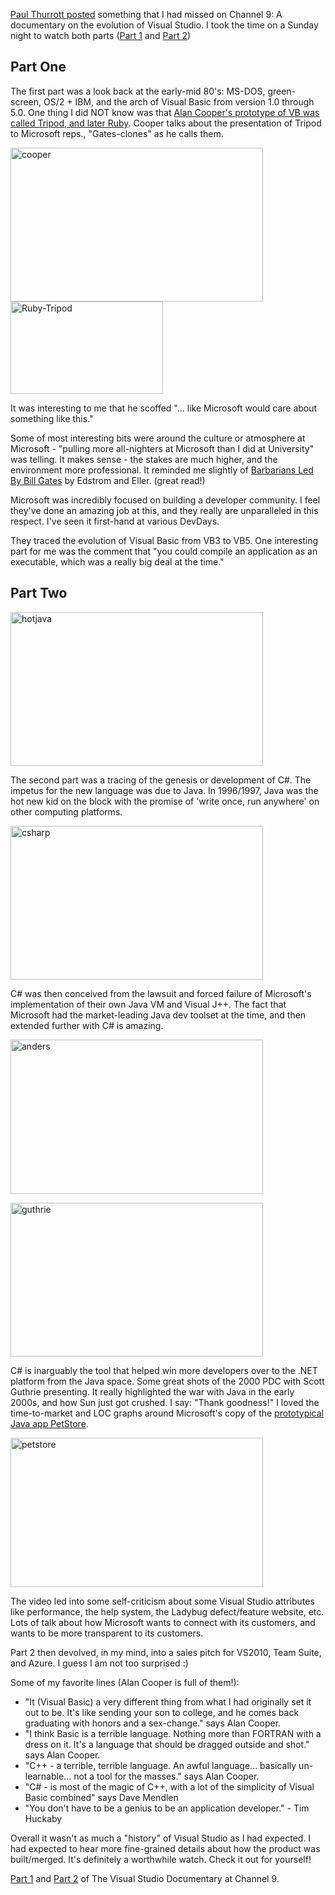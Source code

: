 <!--Title:"Visual Studio Through the Years on Channel 9", PublishedOn:"2009-10-14T19:37:00", Intro:"Paul Thurrott posted something that I had missed on Channel 9: A documentary on the evolution of Vis" -->

<span>
  <p>
    <a href="http://community.winsupersite.com/blogs/paul/archive/2009/10/09/visual-studio-documentary.aspx">Paul Thurrott posted</a> something that I had missed on Channel 9: A documentary on the evolution of Visual Studio. I took the time on a Sunday night to watch both parts (<a href="http://channel9.msdn.com/shows/VisualStudioDocumentary/The-Visual-Studio-Documentary-Part-One/">Part 1</a> and <a href="http://channel9.msdn.com/shows/VisualStudioDocumentary/The-Visual-Studio-Documentary-Part-Two/">Part 2</a>)</p>
  <h2>Part One</h2>
  <p>The first part was a look back at the early-mid 80's: MS-DOS, green-screen, OS/2 + IBM, and the arch of Visual Basic from version 1.0 through 5.0. One thing I did NOT know was that <a href="http://en.wikipedia.org/wiki/Alan_Cooper">Alan Cooper's prototype of VB was called Tripod, and later Ruby</a>. Cooper talks about the presentation of Tripod to Microsoft reps., "Gates-clones" as he calls them.</p>
  <p>
    <a href="http://devtxt.com/blog/blogimg/VisualStudioThroughtheYearsonChannel9_E22E/cooper.png">
      <img style="border-right-width: 0px; display: inline; border-top-width: 0px; border-bottom-width: 0px; border-left-width: 0px" title="cooper" border="0" alt="cooper" src="http://devtxt.com/blog/blogimg/VisualStudioThroughtheYearsonChannel9_E22E/cooper_thumb.png" width="404" height="246" />
    </a>
    <a href="http://devtxt.com/blog/blogimg/VisualStudioThroughtheYearsonChannel9_E22E/RubyTripod.png">
      <img style="border-right-width: 0px; display: inline; border-top-width: 0px; border-bottom-width: 0px; border-left-width: 0px" title="Ruby-Tripod" border="0" alt="Ruby-Tripod" src="http://devtxt.com/blog/blogimg/VisualStudioThroughtheYearsonChannel9_E22E/RubyTripod_thumb.png" width="244" height="148" />
    </a>
  </p>
  <p>It was interesting to me that he scoffed "... like Microsoft would care about something like this." </p>
  <p>Some of most interesting bits were around the culture or atmosphere at Microsoft - "pulling more all-nighters at Microsoft than I did at University" was telling. It makes sense - the stakes are much higher, and the environment more professional. It reminded me slightly of <a href="http://www.amazon.com/dp/0805057544">Barbarians Led By Bill Gates</a> by Edstrom and Eller. (great read!)</p>
  <p>Microsoft was incredibly focused on building a developer community. I feel they've done an amazing job at this, and they really are unparalleled in this respect. I've seen it first-hand at various DevDays.</p>
  <p>They traced the evolution of Visual Basic from VB3 to VB5. One interesting part for me was the comment that "you could compile an application as an executable, which was a really big deal at the time."  </p>
  <h2>Part Two</h2>
  <p>
    <a href="http://devtxt.com/blog/blogimg/VisualStudioThroughtheYearsonChannel9_E22E/hotjava.png">
      <img style="border-right-width: 0px; display: inline; border-top-width: 0px; border-bottom-width: 0px; border-left-width: 0px" title="hotjava" border="0" alt="hotjava" src="http://devtxt.com/blog/blogimg/VisualStudioThroughtheYearsonChannel9_E22E/hotjava_thumb.png" width="404" height="246" />
    </a>
  </p>
  <p>The second part was a tracing of the genesis or development of C#. The impetus for the new language was due to Java. In 1996/1997, Java was the hot new kid on the block with the promise of 'write once, run anywhere' on other computing platforms.</p>
  <p>
    <a href="http://devtxt.com/blog/blogimg/VisualStudioThroughtheYearsonChannel9_E22E/csharp.png">
      <img style="border-right-width: 0px; display: inline; border-top-width: 0px; border-bottom-width: 0px; border-left-width: 0px" title="csharp" border="0" alt="csharp" src="http://devtxt.com/blog/blogimg/VisualStudioThroughtheYearsonChannel9_E22E/csharp_thumb.png" width="404" height="246" />
    </a>
  </p>
  <p>C# was then conceived from the lawsuit and forced failure of Microsoft's implementation of their own Java VM and Visual J++. The fact that Microsoft had the market-leading Java dev toolset at the time, and then extended further with C# is amazing.</p>
  <p>
    <a href="http://devtxt.com/blog/blogimg/VisualStudioThroughtheYearsonChannel9_E22E/anders.png">
      <img style="border-right-width: 0px; display: inline; border-top-width: 0px; border-bottom-width: 0px; border-left-width: 0px" title="anders" border="0" alt="anders" src="http://devtxt.com/blog/blogimg/VisualStudioThroughtheYearsonChannel9_E22E/anders_thumb.png" width="404" height="247" />
    </a>
  </p>
  <p>
    <a href="http://devtxt.com/blog/blogimg/VisualStudioThroughtheYearsonChannel9_E22E/guthrie.png">
      <img style="border-right-width: 0px; display: inline; border-top-width: 0px; border-bottom-width: 0px; border-left-width: 0px" title="guthrie" border="0" alt="guthrie" src="http://devtxt.com/blog/blogimg/VisualStudioThroughtheYearsonChannel9_E22E/guthrie_thumb.png" width="404" height="246" />
    </a>
  </p>
  <p>C# is inarguably the tool that helped win more developers over to the .NET platform from the Java space. Some great shots of the 2000 PDC with Scott Guthrie presenting. It really highlighted the war with Java in the early 2000s, and how Sun just got crushed. I say: "Thank goodness!" I loved the time-to-market and LOC graphs around Microsoft's copy of the <a href="http://java.sun.com/developer/releases/petstore/">prototypical Java app PetStore</a>.</p>
  <p>
    <a href="http://devtxt.com/blog/blogimg/VisualStudioThroughtheYearsonChannel9_E22E/petstore.png">
      <img style="border-right-width: 0px; display: inline; border-top-width: 0px; border-bottom-width: 0px; border-left-width: 0px" title="petstore" border="0" alt="petstore" src="http://devtxt.com/blog/blogimg/VisualStudioThroughtheYearsonChannel9_E22E/petstore_thumb.png" width="404" height="239" />
    </a>
  </p>
  <p></p>
  <p>The video led into some self-criticism about some Visual Studio attributes like performance, the help system, the Ladybug defect/feature website, etc. Lots of talk about how Microsoft wants to connect with its customers, and wants to be more transparent to its customers.</p>
  <p>Part 2 then devolved, in my mind, into a sales pitch for VS2010, Team Suite, and Azure. I guess I am not too surprised :)</p>
  <p>Some of my favorite lines (Alan Cooper is full of them!):</p>
  <ul>
    <li>"It (Visual Basic) a very different thing from what I had originally set it out to be. It's like sending your son to college, and he comes back graduating with honors and a sex-change." says Alan Cooper. </li>
    <li>"I think Basic is a terrible language. Nothing more than FORTRAN with a dress on it. It's a language that should be dragged outside and shot." says Alan Cooper. </li>
    <li>"C++ - a terrible, terrible language. An awful language... basically un-learnable... not a tool for the masses." says Alan Cooper. </li>
    <li>"C# - is most of the magic of C++, with a lot of the simplicity of Visual Basic combined" says Dave Mendlen </li>
    <li>"You don't have to be a genius to be an application developer." - Tim Huckaby </li>
  </ul>
  <p>Overall it wasn't as much a "history" of Visual Studio as I had expected. I had expected to hear more fine-grained details about how the product was built/merged. It's definitely a worthwhile watch. Check it out for yourself!</p>
  <p>
    <a href="http://channel9.msdn.com/shows/VisualStudioDocumentary/The-Visual-Studio-Documentary-Part-One/">Part 1</a> and <a href="http://channel9.msdn.com/shows/VisualStudioDocumentary/The-Visual-Studio-Documentary-Part-Two/">Part 2</a> of The Visual Studio Documentary at Channel 9.</p>
</span>